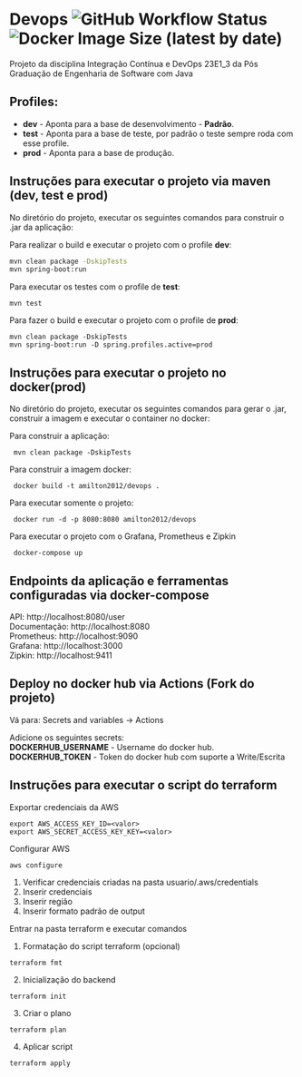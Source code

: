 # Devops ![GitHub Workflow Status](https://img.shields.io/github/actions/workflow/status/amiltonrn/devops/maven.yml) ![Docker Image Size (latest by date)](https://img.shields.io/docker/image-size/amilton2012/devops)
Projeto da disciplina Integração Contínua e DevOps 23E1_3 da Pós Graduação de Engenharia de Software com Java

## Profiles:

- **dev** - Aponta para a base de desenvolvimento - **Padrão**.
- **test** - Aponta para a base de teste, por padrão o teste sempre roda com esse profile.
- **prod** - Aponta para a base de produção.

## Instruções para executar o projeto via maven (dev, test e prod)
No diretório do projeto, executar os seguintes comandos para construir o .jar da aplicação:

Para realizar o build e executar o projeto com o profile **dev**:
```bash
mvn clean package -DskipTests
mvn spring-boot:run
```

Para executar os testes com o profile de **test**:
```
mvn test
```

Para fazer o build e executar o projeto com o profile de **prod**:
```
mvn clean package -DskipTests
mvn spring-boot:run -D spring.profiles.active=prod
```


## Instruções para executar o projeto no docker(prod)
No diretório do projeto, executar os seguintes comandos para gerar o .jar, construir a imagem e executar o container no docker:

Para construir a aplicação:
````
 mvn clean package -DskipTests
````
Para construir a imagem docker:
````
 docker build -t amilton2012/devops .
````
Para executar somente o projeto:
````
 docker run -d -p 8080:8080 amilton2012/devops
````
Para executar o projeto com o Grafana, Prometheus e Zipkin
```
 docker-compose up
```

## Endpoints da aplicação e ferramentas configuradas via docker-compose

API: http://localhost:8080/user <br />
Documentação: http://localhost:8080 <br />
Prometheus: http://localhost:9090 <br />
Grafana: http://localhost:3000 <br />
Zipkin: http://localhost:9411

## Deploy no docker hub via Actions (Fork do projeto)

Vá para: Secrets and variables -> Actions

Adicione os seguintes secrets: <br />
**DOCKERHUB_USERNAME** - Username do docker hub. <br />
**DOCKERHUB_TOKEN** - Token do docker hub com suporte a Write/Escrita

## Instruções para executar o script do terraform
Exportar credenciais da AWS
```
export AWS_ACCESS_KEY_ID=<valor>
export AWS_SECRET_ACCESS_KEY_KEY=<valor>
```

Configurar AWS
```
aws configure
```
1. Verificar credenciais criadas na pasta usuario/.aws/credentials
2. Inserir credenciais
3. Inserir região
4. Inserir formato padrão de output

Entrar na pasta terraform e executar comandos
1. Formatação do script terraform (opcional)
```
terraform fmt
```
2. Inicialização do backend
```
terraform init
```
3. Criar o plano
```
terraform plan
```
4. Aplicar script
```
terraform apply
```

